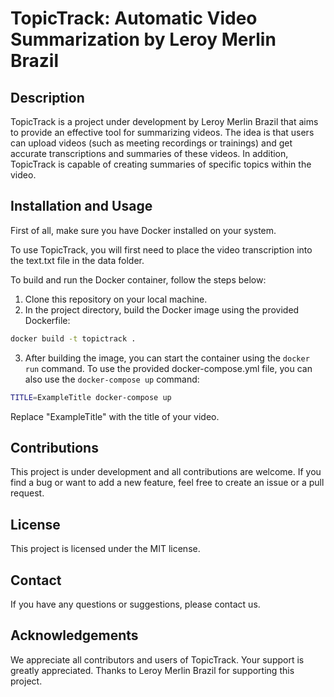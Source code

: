 # TopicTrack: Automatic Video Summarization by Leroy Merlin Brazil

## Description

TopicTrack is a project under development by Leroy Merlin Brazil that aims to provide an effective tool for summarizing videos. The idea is that users can upload videos (such as meeting recordings or trainings) and get accurate transcriptions and summaries of these videos. In addition, TopicTrack is capable of creating summaries of specific topics within the video.

## Installation and Usage

First of all, make sure you have Docker installed on your system.

To use TopicTrack, you will first need to place the video transcription into the text.txt file in the data folder.

To build and run the Docker container, follow the steps below:

1. Clone this repository on your local machine.
2. In the project directory, build the Docker image using the provided Dockerfile:

```bash
docker build -t topictrack .
```

3. After building the image, you can start the container using the `docker run` command. To use the provided docker-compose.yml file, you can also use the `docker-compose up` command:

```bash
TITLE=ExampleTitle docker-compose up
```

Replace "ExampleTitle" with the title of your video.

## Contributions

This project is under development and all contributions are welcome. If you find a bug or want to add a new feature, feel free to create an issue or a pull request.

## License

This project is licensed under the MIT license.

## Contact

If you have any questions or suggestions, please contact us.

## Acknowledgements

We appreciate all contributors and users of TopicTrack. Your support is greatly appreciated. Thanks to Leroy Merlin Brazil for supporting this project.